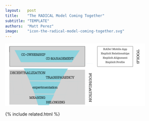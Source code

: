 ```yaml
---
layout:   post
title:    "The RADICAL Model Coming Together"
subtitle: "TEMPLATE"
authors:  "Matt Perez"
image:    "icon-the-radical-model-coming-together.svg"
---
```


<div style="display:none;">
 <p>The <span class='_paradigm'>RADICAL</span> model, coming together.</p>
</div>

 <div class="_center">
  <img
   src="/assets/img/pic-the-radical-model-coming-together.svg"
   width="90%"
   alt="">
 </div>

{% include related.html %}